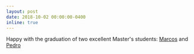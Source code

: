 ```yaml
---
layout: post
date: 2018-10-02 00:00:00-0400
inline: true
---
```


Happy with the graduation of two excellent Master's students:
[Marcos](https://es.linkedin.com/in/mcanalesmayo) and
[Pedro](https://es.linkedin.com/in/pedro-horno-maggioni-a1843b165)
